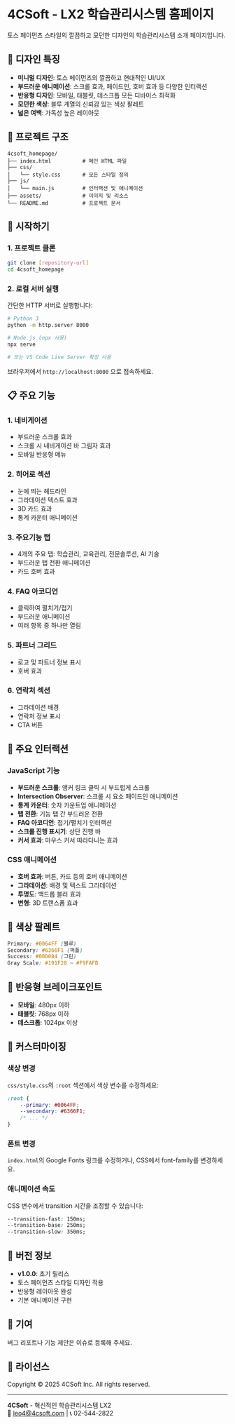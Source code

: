 # 4CSoft - LX2 학습관리시스템 홈페이지

토스 페이먼츠 스타일의 깔끔하고 모던한 디자인의 학습관리시스템 소개 페이지입니다.

## 🎨 디자인 특징

- **미니멀 디자인**: 토스 페이먼츠의 깔끔하고 현대적인 UI/UX
- **부드러운 애니메이션**: 스크롤 효과, 페이드인, 호버 효과 등 다양한 인터랙션
- **반응형 디자인**: 모바일, 태블릿, 데스크톱 모든 디바이스 최적화
- **모던한 색상**: 블루 계열의 신뢰감 있는 색상 팔레트
- **넓은 여백**: 가독성 높은 레이아웃

## 📁 프로젝트 구조

```
4csoft_homepage/
├── index.html          # 메인 HTML 파일
├── css/
│   └── style.css       # 모든 스타일 정의
├── js/
│   └── main.js         # 인터랙션 및 애니메이션
├── assets/             # 이미지 및 리소스
└── README.md           # 프로젝트 문서
```

## 🚀 시작하기

### 1. 프로젝트 클론

```bash
git clone [repository-url]
cd 4csoft_homepage
```

### 2. 로컬 서버 실행

간단한 HTTP 서버로 실행합니다:

```bash
# Python 3
python -m http.server 8000

# Node.js (npx 사용)
npx serve

# 또는 VS Code Live Server 확장 사용
```

브라우저에서 `http://localhost:8000` 으로 접속하세요.

## 📋 주요 기능

### 1. 네비게이션
- 부드러운 스크롤 효과
- 스크롤 시 네비게이션 바 그림자 효과
- 모바일 반응형 메뉴

### 2. 히어로 섹션
- 눈에 띄는 헤드라인
- 그라데이션 텍스트 효과
- 3D 카드 효과
- 통계 카운터 애니메이션

### 3. 주요기능 탭
- 4개의 주요 탭: 학습관리, 교육관리, 전문솔루션, AI 기술
- 부드러운 탭 전환 애니메이션
- 카드 호버 효과

### 4. FAQ 아코디언
- 클릭하여 펼치기/접기
- 부드러운 애니메이션
- 여러 항목 중 하나만 열림

### 5. 파트너 그리드
- 로고 및 파트너 정보 표시
- 호버 효과

### 6. 연락처 섹션
- 그라데이션 배경
- 연락처 정보 표시
- CTA 버튼

## 🎯 주요 인터랙션

### JavaScript 기능
- **부드러운 스크롤**: 앵커 링크 클릭 시 부드럽게 스크롤
- **Intersection Observer**: 스크롤 시 요소 페이드인 애니메이션
- **통계 카운터**: 숫자 카운트업 애니메이션
- **탭 전환**: 기능 탭 간 부드러운 전환
- **FAQ 아코디언**: 접기/펼치기 인터랙션
- **스크롤 진행 표시기**: 상단 진행 바
- **커서 효과**: 마우스 커서 따라다니는 효과

### CSS 애니메이션
- **호버 효과**: 버튼, 카드 등의 호버 애니메이션
- **그라데이션**: 배경 및 텍스트 그라데이션
- **투명도**: 백드롭 블러 효과
- **변형**: 3D 트랜스폼 효과

## 🎨 색상 팔레트

```css
Primary: #0064FF (블루)
Secondary: #6366F1 (퍼플)
Success: #00D084 (그린)
Gray Scale: #191F28 ~ #F9FAFB
```

## 📱 반응형 브레이크포인트

- **모바일**: 480px 이하
- **태블릿**: 768px 이하
- **데스크톱**: 1024px 이상

## 🔧 커스터마이징

### 색상 변경
`css/style.css`의 `:root` 섹션에서 색상 변수를 수정하세요:

```css
:root {
    --primary: #0064FF;
    --secondary: #6366F1;
    /* ... */
}
```

### 폰트 변경
`index.html`의 Google Fonts 링크를 수정하거나, CSS에서 font-family를 변경하세요.

### 애니메이션 속도
CSS 변수에서 transition 시간을 조정할 수 있습니다:

```css
--transition-fast: 150ms;
--transition-base: 250ms;
--transition-slow: 350ms;
```

## 📝 버전 정보

- **v1.0.0**: 초기 릴리스
- 토스 페이먼츠 스타일 디자인 적용
- 반응형 레이아웃 완성
- 기본 애니메이션 구현

## 🤝 기여

버그 리포트나 기능 제안은 이슈로 등록해 주세요.

## 📄 라이선스

Copyright © 2025 4CSoft Inc. All rights reserved.

---

**4CSoft** - 혁신적인 학습관리시스템 LX2  
📧 leo4@4csoft.com | 📞 02-544-2822

